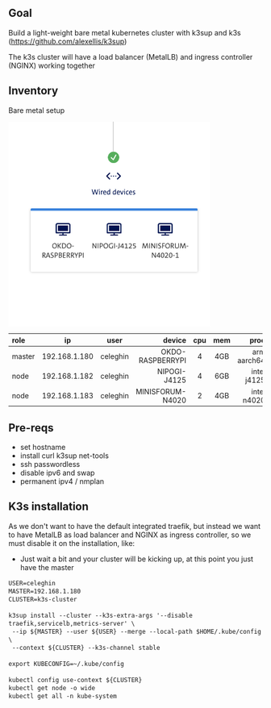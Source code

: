 ## Goal

Build a light-weight bare metal kubernetes cluster with k3sup and k3s (https://github.com/alexellis/k3sup)

The k3s cluster will have a load balancer (MetalLB) and ingress controller (NGINX) working together

## Inventory

Bare metal setup

<img style="text-align: center; display: block;" src="images/devices.png" alt="drawing" width="400" />

| role   |      ip       |   user   |           device | cpu | mem |        proc |
| :----- | :-----------: | :------: | ---------------: | :-: | :-: | ----------: |
| master | 192.168.1.180 | celeghin | OKDO-RASPBERRYPI |  4  | 4GB | arm aarch64 |
| node   | 192.168.1.182 | celeghin |     NIPOGI-J4125 |  4  | 6GB | intel j4125 |
| node   | 192.168.1.183 | celeghin | MINISFORUM-N4020 |  2  | 4GB | intel n4020 |

## Pre-reqs

[](./pre-reqs.txt)

- set hostname
- install curl k3sup net-tools
- ssh passwordless
- disable ipv6 and swap
- permanent ipv4 / nmplan

## K3s installation

As we don't want to have the default integrated traefik, but instead we want to have MetalLB as load balancer and NGINX as ingress controller, so we must disable it on the installation, like:

- Just wait a bit and your cluster will be kicking up, at this point you just have the master

```
USER=celeghin
MASTER=192.168.1.180
CLUSTER=k3s-cluster

k3sup install --cluster --k3s-extra-args '--disable traefik,servicelb,metrics-server' \
 --ip ${MASTER} --user ${USER} --merge --local-path $HOME/.kube/config \
 --context ${CLUSTER} --k3s-channel stable

export KUBECONFIG=~/.kube/config

kubectl config use-context ${CLUSTER}
kubectl get node -o wide
kubectl get all -n kube-system
```
